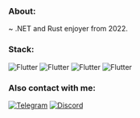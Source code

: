  ### About:
~ .NET and Rust enjoyer from 2022.

### Stack:
![Flutter](https://img.shields.io/badge/.NET-5C2D91?style=for-the-badge&logo=.net&logoColor=white)
![Flutter](https://img.shields.io/badge/C%23-7109AA?style=for-the-badge&logo=c-sharp&logoColor=white)
![Flutter](https://img.shields.io/badge/Rider-000000?style=for-the-badge&logo=Rider&logoColor=white)
![Flutter](https://img.shields.io/badge/GitHub-020202?style=for-the-badge&logo=github&logoColor=white)

 ### Also contact with me:

 [![Telegram](https://img.shields.io/badge/-Telegram-4671D5?style=for-the-badge&logo=telegram&logoColor=white)](https://t.me/L420Y)
 [![Discord](https://img.shields.io/badge/-Discord-8070D8?style=for-the-badge&logo=discord&logoColor=white)](https://discordapp.com/users/717049978396082177/)


